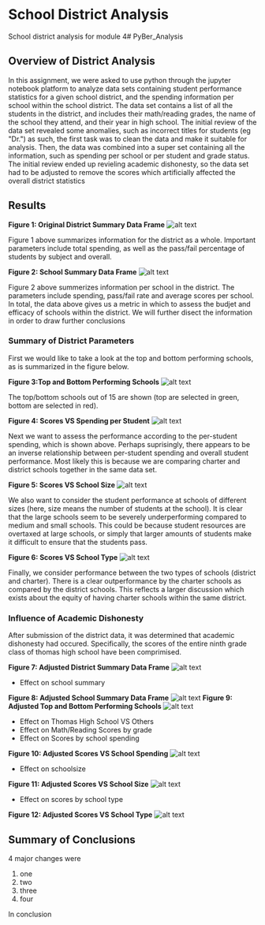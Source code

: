 # School District Analysis
School district analysis for module 4# PyBer_Analysis
## **Overview of District Analysis**
In this assignment, we were asked to use python through the jupyter notebook platform to analyze data sets containing student performance statistics for a given school district, and the spending information per school within the school district. The data set contains a list of all the students in the district, and includes their math/reading grades, the name of the school they attend, and their year in high school. The initial review of the data set revealed some anomalies, such as incorrect titles for students (eg "Dr.") as such, the first task was to clean the data and make it suitable for analysis. Then, the data was combined into a super set containing all the information, such as spending per school or per student and grade status. The initial review ended up revieling academic dishonesty, so the data set had to be adjusted to remove the scores which artificially affected the overall district statistics
## **Results**
**Figure 1: Original District Summary Data Frame**
![alt text](https://github.com/aamotz001/School_District_Analysis/blob/main/Images_for_Analysis/F1_Original%20Dist_Summary.png)

Figure 1 above summarizes information for the district as a  whole. Important parameters include total spending, as well as the pass/fail percentage of students by subject and overall. 

**Figure 2: School Summary Data Frame**
![alt text](https://github.com/aamotz001/School_District_Analysis/blob/main/Images_for_Analysis/F2_Original%20School_Summary.png)

Figure 2 above summerizes information per school in the district. The parameters include spending, pass/fail rate and average scores per school. In total, the data above gives us a metric in which to assess the budjet and efficacy of schools within the district. We will further disect the information in order to draw further conclusions

### Summary of District Parameters
First we would like to take a look at the top and bottom performing schools, as is summarized in the figure below.

**Figure 3:Top and Bottom Performing Schools**
![alt text](https://github.com/aamotz001/School_District_Analysis/blob/main/Images_for_Analysis/F3_Top_Bottom_Schools.png)

The top/bottom schools out of 15 are shown (top are selected in green, bottom are selected in red).

**Figure 4: Scores VS Spending per Student**
![alt text](https://github.com/aamotz001/School_District_Analysis/blob/main/Images_for_Analysis/F4_Scores_V_Spending.png)

Next we want to assess the performance according to the per-student spending, which is shown above. Perhaps suprisingly, there appears to be an inverse relationship between per-student spending and overall student performance. Most likely this is because we are comparing charter and district schools together in the same data set. 

**Figure 5: Scores VS School Size**
![alt text](https://github.com/aamotz001/School_District_Analysis/blob/main/Images_for_Analysis/F5_Scores_V_Size.png)

We also want to consider the student performance at schools of different sizes (here, size means the number of students at the school). It is clear that the large schools seem to be severely underperforming compared to medium and small schools. This could be because student resources are overtaxed at large schools, or simply that larger amounts of students make it difficult to ensure that the students pass.

**Figure 6: Scores VS School Type**
![alt text](https://github.com/aamotz001/School_District_Analysis/blob/main/Images_for_Analysis/F6_Scores_V_Type.png)

Finally, we consider performance between the two types of schools (district and charter). There is a clear outperformance by the charter schools as compared by the district schools. This reflects a larger discussion which exists about the equity of having charter schools within the same district.

### Influence of Academic Dishonesty

After submission of the district data, it was determined that academic dishonesty had occured. Specifically, the scores of the entire ninth grade class of thomas high school have been comprimised.

**Figure 7: Adjusted District Summary Data Frame**
![alt text](https://github.com/aamotz001/School_District_Analysis/blob/main/Images_for_Analysis/F7_Adjusted_Dist_Summary.png)

- Effect on school summary

**Figure 8: Adjusted School Summary Data Frame**
![alt text](https://github.com/aamotz001/School_District_Analysis/blob/main/Images_for_Analysis/F8_Adjusted_School_Summary.png)
**Figure 9: Adjusted Top and Bottom Performing Schools**
![alt text](https://github.com/aamotz001/School_District_Analysis/blob/main/Images_for_Analysis/F9_Adjusted_Top_Bottom_Inc_9.png)

- Effect on Thomas High School VS Others
- Effect on Math/Reading Scores by grade
- Effect on Scores by school spending

**Figure 10: Adjusted Scores VS School Spending**
![alt text](https://github.com/aamotz001/School_District_Analysis/blob/main/Images_for_Analysis/F10_Adjusted_Scores_V_Spending.png)
- Effect on schoolsize

**Figure 11: Adjusted Scores VS School Size**
![alt text](https://github.com/aamotz001/School_District_Analysis/blob/main/Images_for_Analysis/F11_Adjusted_Scores_V_Size.png)

- Effect on scores by school type

**Figure 12: Adjusted Scores VS School Type**
![alt text](https://github.com/aamotz001/School_District_Analysis/blob/main/Images_for_Analysis/F12_Adjusted_Scores_V_Type.png)
## Summary of Conclusions
4 major changes were
1. one
2. two
3. three
4. four

In conclusion

